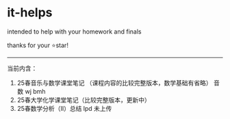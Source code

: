 # it-helps
intended to help with your homework and finals

thanks for your ⭐star!

------

当前内含：

1. 25春音乐与数学课堂笔记 （课程内容的比较完整版本，数学基础有省略） 音数 wj bmh
1. 25春大学化学课堂笔记（比较完整版本，更新中）
1. 25春数学分析（II）总结 lpd 未上传
